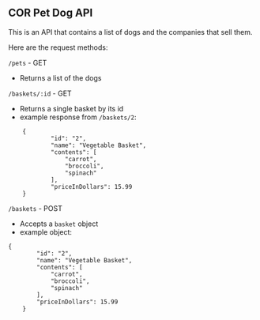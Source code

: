 ## COR Pet Dog API

This is an API that contains a list of dogs and the companies that sell them.

Here are the request methods:

`/pets` - GET
- Returns a list of the dogs

`/baskets/:id` - GET
- Returns a single basket by its id
- example response from `/baskets/2`:
```
    {
            "id": "2",
            "name": "Vegetable Basket",
            "contents": [
                "carrot",
                "broccoli",
                "spinach"
            ],
            "priceInDollars": 15.99
    }
```

`/baskets` - POST
- Accepts a `basket` object
- example object:

```
{
        "id": "2",
        "name": "Vegetable Basket",
        "contents": [
            "carrot",
            "broccoli",
            "spinach"
        ],
        "priceInDollars": 15.99
    }
```